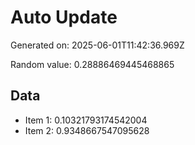 # Auto Update

Generated on: 2025-06-01T11:42:36.969Z

Random value: 0.28886469445468865

## Data

- Item 1: 0.10321793174542004
- Item 2: 0.9348667547095628